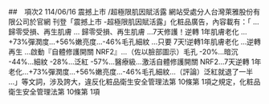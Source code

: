##　項次2 114/06/16 震撼上市 /超極限肌因賦活露
網站受處分人台灣萊雅股份有限公司於官網 刊登「震撼上市 -超極限肌因賦活露」化粧品廣告，內容載有：「 …歸零受損、再生肌膚 …
歸零受損、再生肌膚 …7天修護！逆轉 1年肌膚老化 …+73%彈潤度…+56%嫩亮度…-46%毛孔細紋 …只要 7天!逆轉1年肌膚老化 …逆轉再生 …啟動『自體修護開關 NRF2』…（佐以臉部圖示）毛孔 -20%…暗沉 -44%…細紋 -28%…泛紅 -57%…醫療級…激活自體修護開關 NRF2…7天逆轉 1年老化…+73%彈潤度…+56%嫩亮度…-46%毛孔細紋…（評論）泛紅就退了一半 …」等文詞，涉及誇大，違反化粧品衛生安全管理法第 10條第 1項之規定，化粧品衛生安全管理法第 10條第 1項